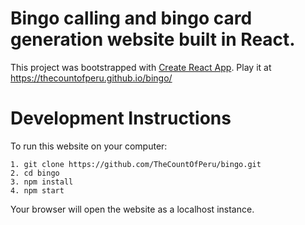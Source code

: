 # Bingo calling and bingo card generation website built in React. 

This project was bootstrapped with [Create React App](https://github.com/facebook/create-react-app). Play it at https://thecountofperu.github.io/bingo/

# Development Instructions
 To run this website on your computer:
 ```
 1. git clone https://github.com/TheCountOfPeru/bingo.git
 2. cd bingo
 3. npm install
 4. npm start 
 ```
Your browser will open the website as a localhost instance.



